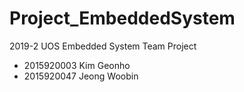 # Project_EmbeddedSystem
2019-2 UOS Embedded System Team Project

- 2015920003 Kim Geonho
- 2015920047 Jeong Woobin
